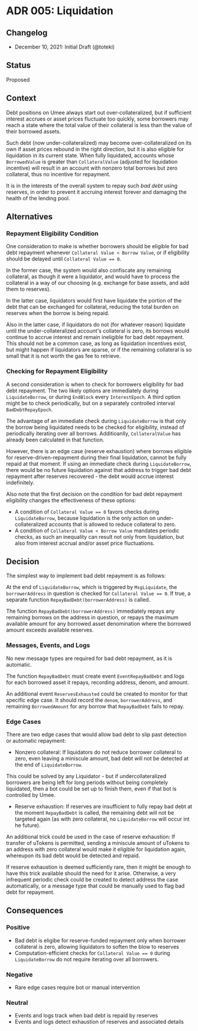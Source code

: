 # ADR 005: Liquidation

## Changelog

- December 10, 2021: Initial Draft (@toteki)

## Status

Proposed

## Context

Debt positions on Umee always start out over-collateralized, but if sufficient interest accrues or asset prices fluctuate too quickly, some borrowers may reach a state where the total value of their collateral is less than the value of their borrowed assets.

Such debt (now under-collateralized) may become over-collateralized on its own if asset prices rebound in the right direction, but it is also eligible for liquidation in its current state.
When fully liquidated, accounts whose `BorrowedValue` is greater than `CollateralValue` (adjusted for liquidation incentive) will result in an account with nonzero total borrows but zero collateral, thus no incentive for repayment.

It is in the interests of the overall system to repay such _bad debt_ using reserves, in order to prevent it accruing interest forever and damaging the health of the lending pool.

## Alternatives

### Repayment Eligibility Condition

One consideration to make is whether borrowers should be eligible for bad debt repayment whenever `Collateral Value < Borrow Value`, or if eligibility should be delayed until `Collateral Value == 0`.

In the former case, the system would also confiscate any remaining collateral, as though it were a liquidator, and would have to process the collateral in a way of our choosing (e.g. exchange for base assets, and add them to reserves).

In the latter case, liquidators would first have liquidate the portion of the debt that can be exchanged for collateral, reducing the total burden on reserves when the borrow is being repaid.

Also in the latter case, if liquidators do not (for whatever reason) liquidate until the under-collateralized account's collateral is zero, its borrows would continue to accrue interest and remain ineligible for bad debt repayment.
This should not be a common case, as long as liquidation incentives exist, but might happen if liquidators are sparse, or if the remaining collateral is so small that it is not worth the gas fee to retrieve.

### Checking for Repayment Eligibility

A second consideration is when to check for borrowers eligibility for bad debt repayment. The two likely options are immediately during `LiquidateBorrow`, or during `EndBlock` every `InterestEpoch`. A third option might be to check periodically, but on a separately controlled interval `BadDebtRepayEpoch`.

The advantage of an immediate check during `LiquidateBorrow` is that only the borrow being liquidated needs to be checked for eligibility, instead of periodically iterating over all borrows. Additioanlly, `CollateralValue` has already been calculated in that function.

However, there is an edge case (reserve exhaustion) where borrows eligible for reserve-driven-repayment during their final liquidation, cannot be fully repaid at that moment.
If using an immediate check during `LiquidateBorrow`, there would be no future liquidation against that address to trigger bad debt repayment after reserves recovered - the debt would accrue interest indefinitely.

Also note that the first decision on the condition for bad debt repayment eligibility changes the effectiveness of these options:

- A condition of `Collateral Value == 0` favors checks during `LiquidateBorrow`, because liquidation is the only action on under-collateralized accounts that is allowed to reduce collateral to zero.
- A condition of `Collateral Value < Borrow Value` mandates periodic checks, as such an inequality can result not only from liquidation, but also from interest accrual and/or asset price fluctuations.

## Decision

The simplest way to implement bad debt repayment is as follows:

At the end of `LiquidateBorrow`, which is triggered by `MsgLiquidate`, the `borrowerAddress` in question is checked for `Collateral Value == 0`. If true, a separate function `RepayBadDebt(borrowerAddress)` is called.

The function `RepayBadDebt(borrowerAddress)` immediately repays any remaining borrows on the address in question, or repays the maximum available amount for any borrowed asset denomination where the borrowed amount exceeds available reserves.

### Messages, Events, and Logs

No new message types are required for bad debt repayment, as it is automatic.

The function `RepayBadDebt` must create event `EventRepayBadDebt` and logs for each borrowed asset it repays, recording address, denom, and amount.

An additional event `ReservesExhausted` could be created to monitor for that specific edge case. It should record the `denom`, `borrowerAddress`, and remaining `BorrowedAmount` for any borrow that `RepayBadDebt` fails to repay.

### Edge Cases

There are two edge cases that would allow bad debt to slip past detection or automatic repayment:

- Nonzero collateral: If liquidators do not reduce borrower collateral to zero, even leaving a miniscule amount, bad debt will not be detected at the end of `LiquidateBorrow`.

This could be solved by any Liquidator - but if undercollateralized borrowers are being left for long periods without being completely liquidated, then a bot could be set up to finish them, even if that bot is controlled by Umee.

- Reserve exhaustion: If reserves are insufficient to fully repay bad debt at the moment `RepayBadDebt` is called, the remaining debt will not be targeted again (as with zero collateral, no `LiquidateBorrow` will occur int he future).

An additional trick could be used in the case of reserve exhaustion: If transfer of uTokens is permitted, sending a miniscule amount of uTokens to an address with zero collateral would make it eligible for liquidation again, whereupon its bad debt would be detected and repaid.

If reserve exhaustion is deemed sufficiently rare, then it might be enough to have this trick available should the need for it arise.
Otherwise, a very infrequent periodic check could be created to detect address the case automatically, or a message type that could be manually used to flag bad debt for repayment.

## Consequences

### Positive

- Bad debt is eligibe for reserve-funded repayment only when borrower collateral is zero, allowing liquidators to soften the blow to reserves
- Computation-efficient checks for `Collateral Value == 0` during `LiquidateBorrow` do not require iterating over all borrowers.

### Negative

- Rare edge cases require bot or manual intervention

### Neutral

- Events and logs track when bad debt is repaid by reserves
- Events and logs detect exhaustion of reserves and associated details